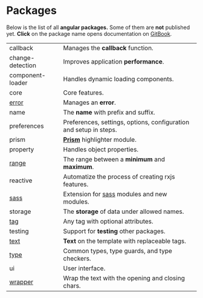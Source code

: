 # Packages

Below is the list of all **angular packages.** Some of them are **not** published yet. **Click** on the package name opens documentation on [GitBook](https://gitbook.com).

|                                                  |                                                                       |
| ------------------------------------------------ | --------------------------------------------------------------------- |
| callback                                         | Manages the **callback** function.                                    |
| change-detection                                 | Improves application **performance**.                                 |
| component-loader                                 | Handles dynamic loading components.                                   |
| core                                             | Core features.                                                        |
| [error](https://error.angular-package.dev)       | Manages an **error**.                                                 |
| name                                             | The **name** with prefix and suffix.                                  |
| preferences                                      | Preferences, settings, options, configuration and setup in steps.     |
| prism                                            | [**Prism**](https://prismjs.com/) highlighter module.                 |
| property                                         | Handles object properties.                                            |
| [range](https://range.angular-package.dev)       | The range between a **minimum** and **maximum**.                      |
| reactive                                         | Automatize the process of creating rxjs features.                     |
| [sass](https://docs.angular-package.dev/v/sass/) | Extension for [sass](https://sass-lang.com/) modules and new modules. |
| storage                                          | The **storage** of data under allowed names.                          |
| [tag](https://tag.angular-package.dev/)          | Any tag with optional attributes.                                     |
| testing                                          | Support for **testing** other packages.                               |
| [text](https://text.angular-package.dev)         | **Text** on the template with replaceable tags.                       |
| [type](https://type.angular-package.dev/)        | Common types, type guards, and type checkers.                         |
| ui                                               | User interface.                                                       |
| [wrapper](https://wrapper.angular-package.dev/)  | Wrap the text with the opening and closing chars.                     |
